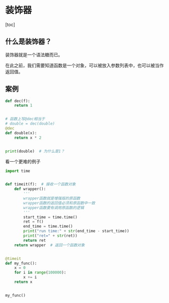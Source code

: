 # 装饰器

[toc]



## 什么是装饰器？

装饰器就是一个语法糖而已。

在此之前，我们需要知道函数是一个对象，可以被放入参数列表中，也可以被当作返回值。



## 案例

```python
def dec(f):
    return 1


# 函数上写@dec相当于
# double = dec(double)
@dec
def double(x):
    return x * 2


print(double)  # 为什么是1？

```



看一个更难的例子

```python
import time


def timeit(f):  # 接收一个函数对象
    def wrapper():
        '''
        wrapper函数就是增强版的原函数
        wrapper函数的返回值必须和原函数中一致
        wrapper函数要有调用原函数的逻辑
        '''
        start_time = time.time()
        ret = f()
        end_time = time.time()
        print("run time:" + str(end_time - start_time))
        print("ret=" + str(ret))
        return ret
    return wrapper  # 返回一个函数对象


@timeit
def my_func():
    x = 0
    for i in range(100000):
        x += i
    return x


my_func()

```

